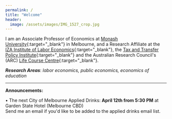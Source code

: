 ```yaml
---
permalink: /
title: "Welcome"
header:
  image: /assets/images/IMG_1527_crop.jpg
---
```


I am an Associate Professor of Economics at [Monash University](https://research.monash.edu/en/persons/stefanie-fischer){:target="_blank"} in Melbourne, and a Research Affiliate at the [IZA Institute of Labor Economics](https://www.iza.org/){:target="_blank"}, the [Tax and Transfer Policy Institute](https://taxpolicy.crawford.anu.edu.au/){:target="_blank"} and the Australian Research Council's (ARC) [Life Course Centre](https://lifecoursecentre.org.au/){:target="_blank"}.

***Research Areas***: *labor economics, public economics, economics of education*

---


**Announcements:**

•	The next City of Melbourne Applied Drinks: **April 12th from 5:30 PM** at Garden State Hotel (Melbourne CBD)\
Send me an email if you'd like to be added to the applied drinks email list.



